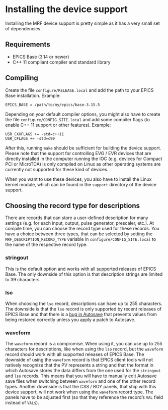 Installing the device support
=============================

Installing the MRF device support is pretty simple as it has a very small set of
dependencies.


Requirements
------------

- EPICS Base (3.14 or newer)
- C++ 11 compliant compiler and standard library


Compiling
---------

Create the file `configure/RELEASE.local` and add the path to your EPICS Base
installation. Example:

```
EPICS_BASE = /path/to/my/epics/base-3.15.5
```

Depending on your default compiler options, you might also have to create the
file `configure/CONFIG_SITE.local` and add some compiler flags (to enable C++ 11
support or other features). Example:

```
USR_CXXFLAGS += -std=c++11
USR_CFLAGS += -std=c99
```

After this, running `make` should be sufficient for building the device support.
Please note that the support for controlling EVG / EVR devices that are directly
installed in the computer running the IOC (e.g. devices for Compact PCI or
MicroTCA) is only compiled on Linux as other operating systems are currently not
supported for these kind of devices.

When you want to use these devices, you also have to install the Linux kernel
module, which can be found in the `support` directory of the device support.


Choosing the record type for descriptions
-----------------------------------------

There are records that can store a user-defined description for many settings
(e.g. for each input, output, pulse generator, prescaler, etc.). At compile
time, you can choose the record type used for these records. You have a choice
between three types, that can be selected by setting the
`MRF_DESCRIPTION_RECORD_TYPE` variable in `configure/CONFIG_SITE.local` to the
name of the respective record type.

### stringout

This is the default option and works with all supported releases of EPICS Base.
The only downside of this option is that description strings are limited to 39
characters.

### lso

When choosing the `lso` record, descriptions can have up to 255 characters. The
downside is that the `lso` record is only supported by recent releases of EPICS
Base and that there is a
[bug in Autosave](https://github.com/epics-modules/autosave/pull/27) that
prevents values from being restored correctly unless you apply a patch to
Autosave.

### waveform

The `waveform` record is a compromise. When using it, you can use up to 255
characters for descriptions, like when using the `lso` record, but the
`waveform` record should work with all supported releases of EPICS Base.
The downside of using the `waveform` record is that EPICS client tools will not
natively recognize that the PV represents a string and that the format in which
Autosave stores the data differs from the one used for the `stringout` and `lso`
records. This means that you will have to manually edit Autosave save files when
switching between `waveform` and one of the other record types. Another downside
is that the CSS / BOY panels, that ship with this device support, will not work
when using the `waveform` record type. The panels have to be adjusted first
(so that they reference the record’s `VAL` field instead of `VAL$`).
